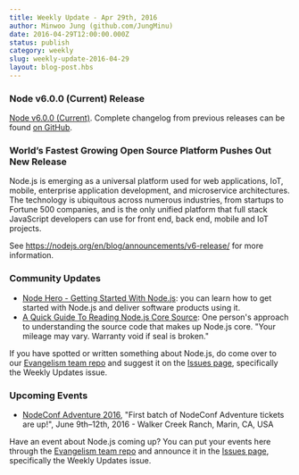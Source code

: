 ```yaml
---
title: Weekly Update - Apr 29th, 2016
author: Minwoo Jung (github.com/JungMinu)
date: 2016-04-29T12:00:00.000Z
status: publish
category: weekly
slug: weekly-update-2016-04-29
layout: blog-post.hbs
---
```


### Node v6.0.0 (Current) Release

[Node v6.0.0 (Current)](https://nodejs.org/en/blog/release/v6.0.0/). Complete changelog from previous releases can be found [on GitHub](https://github.com/nodejs/node/blob/master/CHANGELOG.md).

### World’s Fastest Growing Open Source Platform Pushes Out New Release

Node.js is emerging as a universal platform used for web applications, IoT, mobile, enterprise application development, and microservice architectures. The technology is ubiquitous across numerous industries, from startups to Fortune 500 companies, and is the only unified platform that full stack JavaScript developers can use for front end, back end, mobile and IoT projects.

See https://nodejs.org/en/blog/announcements/v6-release/ for more information.

### Community Updates

* [Node Hero - Getting Started With Node.js](https://blog.risingstack.com/node-hero-tutorial-getting-started-with-node-js/): you can learn how to get started with Node.js and deliver software products using it.
* [A Quick Guide To Reading Node.js Core Source](https://medium.com/@Trott/a-quick-guide-to-reading-node-js-core-source-c968d83e4194#.mmontrmvg): One person's approach to understanding the source code that makes up Node.js core. "Your mileage may vary. Warranty void if seal is broken."

If you have spotted or written something about Node.js, do come over to our [Evangelism team repo](https://github.com/nodejs/evangelism) and suggest it on the [Issues page](https://github.com/nodejs/evangelism/issues), specifically the Weekly Updates issue.

### Upcoming Events

* [NodeConf Adventure 2016](https://ti.to/nodeconf/adventure-2016), "First batch of NodeConf Adventure tickets are up!", June 9th–12th, 2016 - Walker Creek Ranch, Marin, CA, USA

Have an event about Node.js coming up? You can put your events here through the [Evangelism team repo](https://github.com/nodejs/evangelism) and announce it in the [Issues page](https://github.com/nodejs/evangelism/issues), specifically the Weekly Updates issue.
